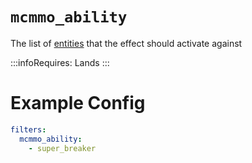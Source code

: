 # `mcmmo_ability`

The list of [entities](https://hub.spigotmc.org/javadocs/bukkit/org/bukkit/entity/EntityType.html) that the effect should activate against

:::infoRequires:
Lands
:::

# Example Config
```yaml
filters:
  mcmmo_ability: 
    - super_breaker
```
